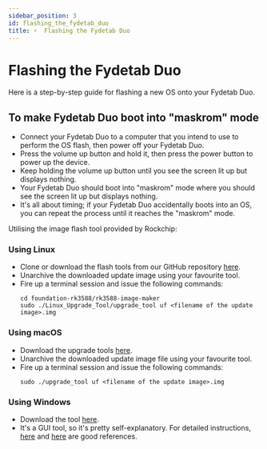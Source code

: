```yaml
---
sidebar_position: 3
id: flashing_the_fydetab_duo
title: ⚡  Flashing the Fydetab Duo
---
```


# Flashing the Fydetab Duo

Here is a step-by-step guide for flashing a new OS onto your Fydetab Duo.

## To make Fydetab Duo boot into "maskrom" mode
- Connect your Fydetab Duo to a computer that you intend to use to perform the OS flash, then power off your Fydetab Duo.
- Press the volume up button and hold it, then press the power button to power up the device.
- Keep holding the volume up button until you see the screen lit up but displays nothing.
- Your Fydetab Duo should boot into "maskrom" mode where you should see the screen lit up but displays nothing.
- It's all about timing; if your Fydetab Duo accidentally boots into an OS, you can repeat the process until it reaches the "maskrom" mode.

Utilising the image flash tool provided by Rockchip:
### Using Linux
- Clone or download the flash tools from our GitHub repository [here](https://github.com/openFyde/foundation-rk3588/tree/main/rk3588-image-maker).
- Unarchive the downloaded update image using your favourite tool.
- Fire up a terminal session and issue the following commands:
  ```
  cd foundation-rk3588/rk3588-image-maker
  sudo ./Linux_Upgrade_Tool/upgrade_tool uf <filename of the update image>.img
    ```


### Using macOS
- Download the upgrade tools [here](https://download.fydeos.io/utils/upgrade_tool_v2.3_mac.zip).
- Unarchive the downloaded update image file using your favourite tool.
- Fire up a terminal session and issue the following commands:
  ```
  sudo ./upgrade_tool uf <filename of the update image>.img
  ```

### Using Windows

- Download the tool [here](https://download.fydeos.io/utils/windows_RKDevTool_Release_v2.92.zip).
- It's a GUI tool, so it's pretty self-explanatory. For detailed instructions, [here](https://wiki.radxa.com/Android/android_tool) and [here](https://opensource.rock-chips.com/wiki_AndroidTool) are good references.

